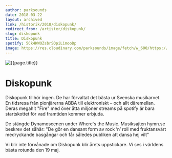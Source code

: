 ```yaml
---
author: parksounds
date: 2018-03-22
layout: archived
link: /historik/2018/diskopunk/
redirect_from: /artister/diskopunk/
slug: diskopunk
title: Diskopunk
spotify: 5Ck4KWOZsbrSQpiLimooDp
image: https://res.cloudinary.com/parksounds/image/fetch/w_600/https://parksounds.se/images/artists/diskopunk-park-sounds-2018.jpg
---
```


![{{page.title}}]({{page.image}})

# Diskopunk

Diskopunk tillhör ingen. De har förvaltat det bästa ur Svenska musikarvet. En tidsresa från pionjärerna ABBA till elektroniskt – och allt däremellan. Deras megahit "Fire" med över åtta miljoner streams på spotify är bara startskottet för vad framtiden kommer erbjuda. 

De stängde Dynamoscenen under Where's the Music. Musiksajten hymn.se beskrev det såhär:
"De gör en dansant form av rock ’n’ roll med fruktansvärt medryckande basgångar och får således publiken att dansa hej vilt" 

Vi blir inte förvånade om Diskopunk blir årets uppstickare. Vi ses i världens bästa rotunda den 19 maj.
